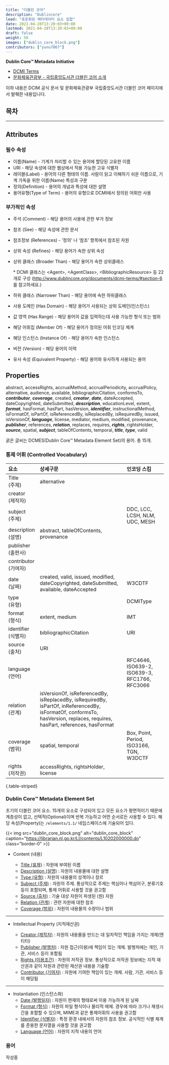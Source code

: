 ```yaml
---
title: "더블린 코어"
description: "Dublincore"
lead: "표준화된 메타데이터 요소 집합"
date: 2021-04-28T13:20:03+09:00
lastmod: 2021-04-28T13:20:03+09:00
draft: false
weight: 50
images: ["dublin_core_block.png"]
contributors: ["yunu7067"]
---
```


**Dublin Core™ Metadata Initiative**

- [DCMI Terms](https://www.dublincore.org/specifications/dublin-core/dcmi-terms/)
- [문화체육관광부 - 국립중앙도서관 더블린 코어 소개](https://librarian.nl.go.kr/LI/contents/L10201000000.do)

이하 내용은 DCIM 공식 문서 및 문화체육관광부 국립중앙도서관 더블린 코어 페이지에서 발췌한 내용입니다.

## 목차

---

## Attributes

### 필수 속성

- 이름(Name) - 기계가 처리할 수 있는 용어에 할당된 고유한 이름
- URI - 해당 속성에 대한 웹상에서 적용 가능한 고유 식별자
- 레이블(Label) - 용어의 다른 형태의 이름. 사람이 읽고 이해하기 쉬운 이름으로, 기계 가독을 위한 이름(Name) 특성과 구분
- 정의(Definition) - 용어의 개념과 특성에 대한 설명
- 용어유형(Type of Term) - 용어의 유형으로 DCMI에서 정의된 어휘만 사용

### 부가적인 속성

- 주석 (Comment) - 해당 용어의 사용에 관한 부가 정보
- 참조 (See) - 해당 속성에 관한 문서
- 참조정보 (References) - ‘정의’ 나 ‘참조’ 항목에서 참조된 자원
- 상위 속성 (Refines) - 해당 용어가 속한 상위 속성
- 상위 클래스 (Broader Than) - 해당 용어가 속한 상위클래스

  \* DCMI 클래스는 \<Agent>, \<AgentClass>, \<BibliographicResource> 등 22개로 구성
  (http://www.dublincore.org/documents/dcmi-terms/#section-6 를 참고하세요.)

- 하위 클래스 (Narrower Than) - 해당 용어에 속한 하위클래스
- 사용 도메인 (Has Domain) - 해당 용어가 사용되는 상위 도메인(인스턴스)
- 값 영역 (Has Range) - 해당 용어의 값을 입력하는데 사용 가능한 형식 또는 범위
- 해당 어휘집 (Member Of) - 해당 용어가 정의된 어휘 인코딩 체계
- 해당 인스턴스 (Instance Of) - 해당 용어가 속한 인스턴스
- 버전 (Version) - 해당 용어의 이력
- 유사 속성 (Equivalent Property) - 해당 용어와 유사하게 사용되는 용어

## Properties

abstract, accessRights, accrualMethod, accrualPeriodicity, accrualPolicy, alternative, audience, available, bibliographicCitation, conformsTo, **_contributor_**, **_coverage_**, created, **_creator_**, **_date_**, dateAccepted, dateCopyrighted, dateSubmitted, **_description_**, educationLevel, extent, **_format_**, hasFormat, hasPart, hasVersion, **_identifier_**, instructionalMethod, isFormatOf, isPartOf, isReferencedBy, isReplacedBy, isRequiredBy, issued, isVersionOf, **_language_**, license, mediator, medium, modified, provenance, **_publisher_**, references, **_relation_**, replaces, requires, **_rights_**, rightsHolder, **_source_**, spatial, **_subject_**, tableOfContents, temporal, **_title_**, **_type_**, valid

굵은 글씨는 DCMES(Dublin Core™ Metadata Element Set)의 용어. 총 15개.

### 통제 어휘 (Controlled Vocabulary)

| 요소                    | 상세구문                                                                                                                                                                  | 인코딩 스킴                                   |
| :---------------------- | :------------------------------------------------------------------------------------------------------------------------------------------------------------------------ | :-------------------------------------------- |
| Title<br>(주제)         | alternative                                                                                                                                                               |                                               |
| creator<br>(제작자)     |                                                                                                                                                                           |                                               |
| subject<br>(주제)       |                                                                                                                                                                           | DDC, LCC, LCSH, NLM, UDC, MESH                |
| description<br>(설명)   | abstract, tableOfContents, provenance                                                                                                                                     |                                               |
| publisher<br>(출판사)   |                                                                                                                                                                           |                                               |
| contributor<br>(기여자) |                                                                                                                                                                           |                                               |
| date<br>(날짜)          | created, valid, issued, modified, dateCopyrighted, dateSubmitted, available, dateAccepted                                                                                 | W3CDTF                                        |
| type<br>(유형)          |                                                                                                                                                                           | DCMIType                                      |
| format<br>(형식)        | extent, medium                                                                                                                                                            | IMT                                           |
| identifier<br>(식별자)  | bibliographicCitation                                                                                                                                                     | URI                                           |
| source<br>(출처)        | URI                                                                                                                                                                       |
| language<br>(언어)      |                                                                                                                                                                           | RFC4646, ISO639-2, ISO639-3, RFC1766, RFC3066 |
| relation<br>(관계)      | isVersionOf, isReferencedBy, isReplacedBy, isRequiredBy, isPartOf, inReferencedBy, isFormatOf, conformsTo, hasVersion, replaces, requires, hasPart, references, hasFormat |                                               |
| coverage<br>(범위)      | spatial, temporal                                                                                                                                                         | Box, Point, Period, ISO3166, TGN, W3DCTF      |
| rights<br>(저작권)      | accessRights, rightsHolder, license                                                                                                                                       |                                               |
{.table-striped}

### Dublin Core™ Metadata Element Set

초기의 더블린 코어 요소. 15개의 요소로 구성되어 있고 모든 요소가 평면적이기 때문에 계층성이 없고, 선택적(Optional)이며 반복 가능하고 어떤 순서로든 사용할 수 있다.
해당 속성(Property)는 `/elements/1.1/` 네임스페이스에 기술되어 있다.

{{< img src="dublin_core_block.png" alt="dublin_core_block" caption="https://librarian.nl.go.kr/LI/contents/L10202000000.do" class="border-0" >}}

- Content (내용)

  - [Title (표제)](https://www.dublincore.org/specifications/dublin-core/dcmi-terms/elements11/title/) :
    자원에 부여된 이름
  - [Description (설명)](https://www.dublincore.org/specifications/dublin-core/dcmi-terms/elements11/description/) :
    자원의 내용물에 대한 설명
  - [Type (유형)](https://www.dublincore.org/specifications/dublin-core/dcmi-terms/elements11/type/) : 자원의 내용물의 성격이나 장르
  - [Subject (주제)](https://www.dublincore.org/specifications/dublin-core/dcmi-terms/elements11/subject/) :
    자원의 주제. 통상적으로 주제는 핵심어나 핵심어구, 분류기호 등이 포함되며, 통제 어휘로 사용할 것을 권고함
  - [Source (출처)](https://www.dublincore.org/specifications/dublin-core/dcmi-terms/elements11/source/) :
    기술 대상 자원이 파생된 (원) 자원
  - [Relation (관계)](https://www.dublincore.org/specifications/dublin-core/dcmi-terms/elements11/relation/) :
    관련 자원에 대한 참조
  - [Coverage (범위)](https://www.dublincore.org/specifications/dublin-core/dcmi-terms/elements11/coverage/) :
    자원의 내용물의 수량이나 범위

---

- Intellectual Property (지적재산권)

  - [Creator (제작자)](https://www.dublincore.org/specifications/dublin-core/dcmi-terms/elements11/creator/) :
    자원의 내용물을 만드는 데 일차적인 책임을 가지는 개체(엔티티)
  - [Publisher (발행처)](https://www.dublincore.org/specifications/dublin-core/dcmi-terms/elements11/publisher/) :
    자원 접근(이용)에 책임이 있는 개체. 발행처에는 개인, 기관, 서비스 등이 포함됨
  - [Rights (이용조건)](https://www.dublincore.org/specifications/dublin-core/dcmi-terms/elements11/rights/) :
    자원의 저작권 정보. 통상적으로 저작권 정보에는 지적 재산권과 같이 자원과 관련된 재산권 내용을 기술함
  - [Contributor (기여자)](https://www.dublincore.org/specifications/dublin-core/dcmi-terms/elements11/contributor/) : 자원에 기여한 책임이 있는 개체. 사람, 기관, 서비스 등이 해당됨

---

- Instantiation (인스턴스화)
  - [Date (발행일자)](https://www.dublincore.org/specifications/dublin-core/dcmi-terms/elements11/date/) :
    자원이 현재의 형태로써 이용 가능하게 된 날짜
  - [Format (형식)](https://www.dublincore.org/specifications/dublin-core/dcmi-terms/elements11/format/) :
    자원의 파일 형식이나 물리적 매체. 경우에 따라 크기나 재생시간을 포함할 수 있으며, MIME과 같은 통제어휘의 사용을 권고함
  - [Identifier (식별자)](https://www.dublincore.org/specifications/dublin-core/dcmi-terms/elements11/identifier/) :
    특정 환경 내에서의 자원의 참조 정보. 공식적인 식별 체계를 준용한 문자열을 사용할 것을 권고함
  - [Language (언어)](https://www.dublincore.org/specifications/dublin-core/dcmi-terms/elements11/language/) :
    자원의 지적 내용의 언어

### 용어

작성중
